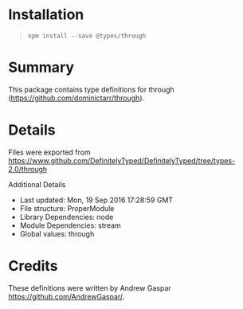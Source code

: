 # Installation
> `npm install --save @types/through`

# Summary
This package contains type definitions for through (https://github.com/dominictarr/through).

# Details
Files were exported from https://www.github.com/DefinitelyTyped/DefinitelyTyped/tree/types-2.0/through

Additional Details
 * Last updated: Mon, 19 Sep 2016 17:28:59 GMT
 * File structure: ProperModule
 * Library Dependencies: node
 * Module Dependencies: stream
 * Global values: through

# Credits
These definitions were written by Andrew Gaspar <https://github.com/AndrewGaspar/>.

